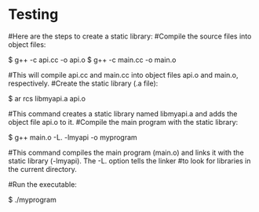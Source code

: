 # Testing
#Here are the steps to create a static library:
#Compile the source files into object files:
    
$ g++ -c api.cc -o api.o
$ g++ -c main.cc -o main.o

#This will compile api.cc and main.cc into object files api.o and main.o, respectively.
#Create the static library (.a file):

$ ar rcs libmyapi.a api.o

#This command creates a static library named libmyapi.a and adds the object file api.o to it.
#Compile the main program with the static library:

$ g++ main.o -L. -lmyapi -o myprogram

#This command compiles the main program (main.o) and links it with the static library (-lmyapi). The -L. option tells the linker #to look for libraries in the current directory.

#Run the executable:

$ ./myprogram
